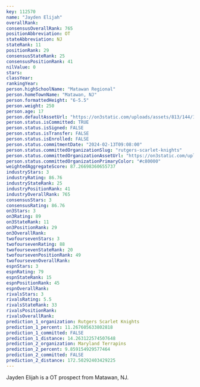 ```yaml
---
key: 112570
name: "Jayden Elijah"
overallRank: 
consensusOverallRank: 765
positionAbbreviation: OT
stateAbbreviation: NJ
stateRank: 11
positionRank: 29
consensusStateRank: 25
consensusPositionRank: 41
nilValue: 0
stars: 
classYear: 
rankingYear: 
person.highSchoolName: "Matawan Regional"
person.homeTownName: "Matawan, NJ"
person.formattedHeight: "6-5.5"
person.weight: 250
person.age: 17
person.defaultAssetUrl: "https://on3static.com/uploads/assets/813/144/144813.png"
person.status.isCommitted: TRUE
person.status.isSigned: FALSE
person.status.isTransfer: FALSE
person.status.isEnrolled: FALSE
person.status.commitmentDate: "2024-02-13T09:08:00"
person.status.committedOrganizationSlug: "rutgers-scarlet-knights"
person.status.committedOrganizationAssetUrl: "https://on3static.com/uploads/assets/161/150/150161.svg"
person.status.committedOrganizationPrimaryColor: "#c80000"
weightedAggregateScore: 87.26698360655737
industryStars: 3
industryRating: 86.76
industryStateRank: 25
industryPositionRank: 41
industryOverallRank: 765
consensusStars: 3
consensusRating: 86.76
on3Stars: 3
on3Rating: 89
on3StateRank: 11
on3PositionRank: 29
on3OverallRank: 
twofoursevenStars: 3
twofoursevenRating: 88
twofoursevenStateRank: 20
twofoursevenPositionRank: 49
twofoursevenOverallRank: 
espnStars: 3
espnRating: 79
espnStateRank: 15
espnPositionRank: 45
espnOverallRank: 
rivalsStars: 3
rivalsRating: 5.5
rivalsStateRank: 33
rivalsPositionRank: 
rivalsOverallRank: 
prediction_1_organization: Rutgers Scarlet Knights
prediction_1_percent: 11.267605633802818
prediction_1_committed: FALSE
prediction_1_distance: 14.263122574507648
prediction_2_organization: Maryland Terrapins
prediction_2_percent: 9.859154929577464
prediction_2_committed: FALSE
prediction_2_distance: 172.50292403429225
---
```

Jayden Elijah is a OT prospect from Matawan, NJ.